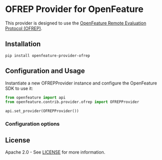 # OFREP Provider for OpenFeature

This provider is designed to use the [OpenFeature Remote Evaluation Protocol (OFREP)](https://openfeature.dev/specification/appendix-c).

## Installation

```
pip install openfeature-provider-ofrep
```

## Configuration and Usage

Instantiate a new OFREPProvider instance and configure the OpenFeature SDK to use it:

```python
from openfeature import api
from openfeature.contrib.provider.ofrep import OFREPProvider

api.set_provider(OFREPProvider())
```

### Configuration options

<!-- TODO: add configuration options -->

## License

Apache 2.0 - See [LICENSE](./LICENSE) for more information.
